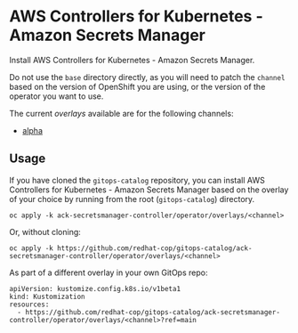 # AWS Controllers for Kubernetes - Amazon Secrets Manager

Install AWS Controllers for Kubernetes - Amazon Secrets Manager.

Do not use the `base` directory directly, as you will need to patch the `channel` based on the version of OpenShift you are using, or the version of the operator you want to use.

The current _overlays_ available are for the following channels:

- [alpha](operator/overlays/alpha)

## Usage

If you have cloned the `gitops-catalog` repository, you can install AWS Controllers for Kubernetes - Amazon Secrets Manager based on the overlay of your choice by running from the root (`gitops-catalog`) directory.

```
oc apply -k ack-secretsmanager-controller/operator/overlays/<channel>
```

Or, without cloning:

```
oc apply -k https://github.com/redhat-cop/gitops-catalog/ack-secretsmanager-controller/operator/overlays/<channel>
```

As part of a different overlay in your own GitOps repo:

```
apiVersion: kustomize.config.k8s.io/v1beta1
kind: Kustomization
resources:
  - https://github.com/redhat-cop/gitops-catalog/ack-secretsmanager-controller/operator/overlays/<channel>?ref=main
```

